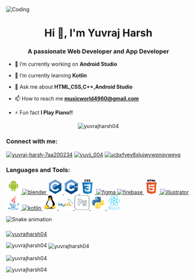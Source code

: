 <img align="center" alt="Coding" width="1600" height="480" src="https://www.p3multisolutions.com/wp-content/uploads/2018/02/WEB-DEVELOPMENT.gif"/>

<h1 align="center">Hi 👋, I'm Yuvraj Harsh</h1>
<h3 align="center">A passionate Web Developer and App Developer</h3>


- 🔭 I’m currently working on **Android Studio**

- 🌱 I’m currently learning **Kotlin**

- 💬 Ask me about **HTML,CSS,C++,Android Studio**

- 📫 How to reach me **musicworld4960@gmail.com**

- ⚡ Fun fact **I Play Piano!!**


<p align="center">  <img src=https://user-images.githubusercontent.com/74038190/225813708-98b745f2-7d22-48cf-9150-083f1b00d6c9.gif alt="yuvrajharsh04" /> </p>

<h3 align="left">Connect with me:</h3>
<p align="left">
<a href="https://linkedin.com/in/yuvraj-harsh-7aa200234" target="blank"><img align="center" src="https://raw.githubusercontent.com/rahuldkjain/github-profile-readme-generator/master/src/images/icons/Social/linked-in-alt.svg" alt="yuvraj-harsh-7aa200234" height="30" width="40" /></a>
<a href="https://instagram.com/yuvii_004" target="blank"><img align="center" src="https://raw.githubusercontent.com/rahuldkjain/github-profile-readme-generator/master/src/images/icons/Social/instagram.svg" alt="yuvii_004" height="30" width="40" /></a>
<a href="https://www.youtube.com/yuviiii" target="blank"><img align="center" src="https://raw.githubusercontent.com/rahuldkjain/github-profile-readme-generator/master/src/images/icons/Social/youtube.svg" alt="ucbxfyey6xlujwywpnqvweyq" height="30" width="40" /></a>
</p>

<h3 align="left">Languages and Tools:</h3>
<p align="left"> <a href="https://developer.android.com" target="_blank" rel="noreferrer"> <img src="https://raw.githubusercontent.com/devicons/devicon/master/icons/android/android-original-wordmark.svg" alt="android" width="40" height="40"/> </a> <a href="https://www.blender.org/" target="_blank" rel="noreferrer"> <img src="https://download.blender.org/branding/community/blender_community_badge_white.svg" alt="blender" width="40" height="40"/> </a> <a href="https://www.cprogramming.com/" target="_blank" rel="noreferrer"> <img src="https://raw.githubusercontent.com/devicons/devicon/master/icons/c/c-original.svg" alt="c" width="40" height="40"/> </a> <a href="https://www.w3schools.com/cpp/" target="_blank" rel="noreferrer"> <img src="https://raw.githubusercontent.com/devicons/devicon/master/icons/cplusplus/cplusplus-original.svg" alt="cplusplus" width="40" height="40"/> </a> <a href="https://www.w3schools.com/css/" target="_blank" rel="noreferrer"> <img src="https://raw.githubusercontent.com/devicons/devicon/master/icons/css3/css3-original-wordmark.svg" alt="css3" width="40" height="40"/> </a> <a href="https://www.figma.com/" target="_blank" rel="noreferrer"> <img src="https://www.vectorlogo.zone/logos/figma/figma-icon.svg" alt="figma" width="40" height="40"/> </a> <a href="https://firebase.google.com/" target="_blank" rel="noreferrer"> <img src="https://www.vectorlogo.zone/logos/firebase/firebase-icon.svg" alt="firebase" width="40" height="40"/> </a> <a href="https://www.w3.org/html/" target="_blank" rel="noreferrer"> <img src="https://raw.githubusercontent.com/devicons/devicon/master/icons/html5/html5-original-wordmark.svg" alt="html5" width="40" height="40"/> </a> <a href="https://www.adobe.com/in/products/illustrator.html" target="_blank" rel="noreferrer"> <img src="https://www.vectorlogo.zone/logos/adobe_illustrator/adobe_illustrator-icon.svg" alt="illustrator" width="40" height="40"/> </a> <a href="https://www.java.com" target="_blank" rel="noreferrer"> <img src="https://raw.githubusercontent.com/devicons/devicon/master/icons/java/java-original.svg" alt="java" width="40" height="40"/> </a> <a href="https://kotlinlang.org" target="_blank" rel="noreferrer"> <img src="https://www.vectorlogo.zone/logos/kotlinlang/kotlinlang-icon.svg" alt="kotlin" width="40" height="40"/> </a> <a href="https://www.linux.org/" target="_blank" rel="noreferrer"> <img src="https://raw.githubusercontent.com/devicons/devicon/master/icons/linux/linux-original.svg" alt="linux" width="40" height="40"/> </a> <a href="https://www.mysql.com/" target="_blank" rel="noreferrer"> <img src="https://raw.githubusercontent.com/devicons/devicon/master/icons/mysql/mysql-original-wordmark.svg" alt="mysql" width="40" height="40"/> </a> <a href="https://www.photoshop.com/en" target="_blank" rel="noreferrer"> <img src="https://raw.githubusercontent.com/devicons/devicon/master/icons/photoshop/photoshop-line.svg" alt="photoshop" width="40" height="40"/> </a> <a href="https://www.python.org" target="_blank" rel="noreferrer"> <img src="https://raw.githubusercontent.com/devicons/devicon/master/icons/python/python-original.svg" alt="python" width="40" height="40"/> </a> <a href="https://reactjs.org/" target="_blank" rel="noreferrer"> <img src="https://raw.githubusercontent.com/devicons/devicon/master/icons/react/react-original-wordmark.svg" alt="react" width="40" height="40"/> </a> </p>

<img src="https://platane.github.io/snk/" alt="Snake animation" />

###



<p align="left"> <a href="https://github.com/ryo-ma/github-profile-trophy"><img src="https://github-profile-trophy.vercel.app/?username=yuvrajharsh04" alt="yuvrajharsh04" /></a> </p>

<p><img align="left" src="https://github-readme-stats.vercel.app/api/top-langs?username=yuvrajharsh04&show_icons=true&locale=en&layout=compact" alt="yuvrajharsh04" /></p>

<p>&nbsp;<img align="center" src="https://github-readme-stats.vercel.app/api?username=yuvrajharsh04&show_icons=true&locale=en" alt="yuvrajharsh04" /></p>

<p><img align="center" src="https://github-readme-streak-stats.herokuapp.com/?user=yuvrajharsh04&" alt="yuvrajharsh04" /></p>
<p align="left"> <img src="https://komarev.com/ghpvc/?username=yuvrajharsh04&label=Profile%20views&color=0e75b6&style=flat" alt="yuvrajharsh04" /> </p>
